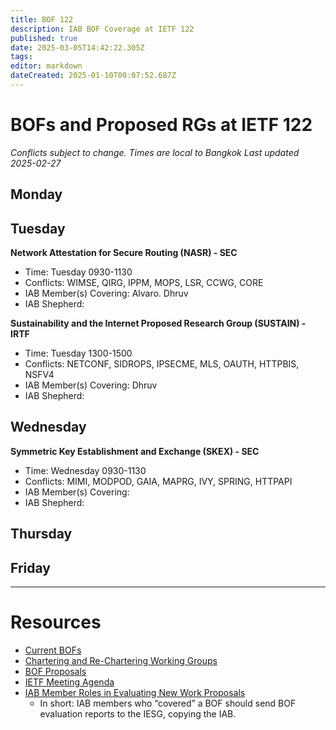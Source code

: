 ```yaml
---
title: BOF 122
description: IAB BOF Coverage at IETF 122
published: true
date: 2025-03-05T14:42:22.305Z
tags: 
editor: markdown
dateCreated: 2025-01-10T00:07:52.687Z
---
```


# BOFs and Proposed RGs at IETF 122

*Conflicts subject to change. Times are local to Bangkok*
*Last updated 2025-02-27*

## Monday


## Tuesday

**Network Attestation for Secure Routing (NASR) - SEC**
* Time: Tuesday 0930-1130
* Conflicts: WIMSE, QIRG, IPPM, MOPS, LSR, CCWG, CORE
* IAB Member(s) Covering: Alvaro. Dhruv
* IAB Shepherd: 

**Sustainability and the Internet Proposed Research Group (SUSTAIN) - IRTF**
* Time: Tuesday 1300-1500
* Conflicts: NETCONF, SIDROPS, IPSECME, MLS, OAUTH, HTTPBIS, NSFV4
* IAB Member(s) Covering: Dhruv
* IAB Shepherd: 



## Wednesday

**Symmetric Key Establishment and Exchange (SKEX) - SEC**
* Time: Wednesday 0930-1130
* Conflicts: MIMI, MODPOD, GAIA, MAPRG, IVY, SPRING, HTTPAPI
* IAB Member(s) Covering: 
* IAB Shepherd: 




## Thursday


## Friday



---
 # Resources

- [Current BOFs](https://datatracker.ietf.org/wg/bofs/)
- [Chartering and Re-Chartering Working Groups](https://datatracker.ietf.org/group/chartering/)
- [BOF Proposals](https://datatracker.ietf.org/doc/bof-requests)
- [IETF Meeting Agenda](https://datatracker.ietf.org/meeting/agenda/)
- [IAB Member Roles in Evaluating New Work Proposals](https://datatracker.ietf.org/doc/statement-iab-member-roles-in-evaluating-new-work-proposals/)
    - In short: IAB members who “covered” a BOF should send BOF evaluation reports to the IESG, copying the IAB.


